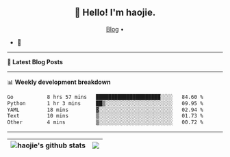 <h2 align="center">👋 Hello! I'm haojie.</h2>
<p align="center">
  <a href="https://aoyouer.com">Blog</a> •
</p>


- 🔭 


-------

**📝 Latest Blog Posts**


-------

📊 **Weekly development breakdown**
<!--START_SECTION:waka-->

```txt
Go           8 hrs 57 mins   █████████████████████░░░░   84.60 %
Python       1 hr 3 mins     ██▒░░░░░░░░░░░░░░░░░░░░░░   09.95 %
YAML         18 mins         ▓░░░░░░░░░░░░░░░░░░░░░░░░   02.94 %
Text         10 mins         ▒░░░░░░░░░░░░░░░░░░░░░░░░   01.73 %
Other        4 mins          ▒░░░░░░░░░░░░░░░░░░░░░░░░   00.72 %
```

<!--END_SECTION:waka-->

-------



| <img align="center" src="https://github-readme-stats.vercel.app/api?username=haojie06&show_icons=true&theme=graywhite&show_icons=true&count_private=true&include_all_commits=true&hide_border=true" alt="haojie's github stats" /> | <img align="center" src="https://github-readme-stats.vercel.app/api/top-langs/?username=haojie06&layout=compact&theme=graywhite&hide_border=true&hide=css,html" /> |
| ------------- | ------------- |


